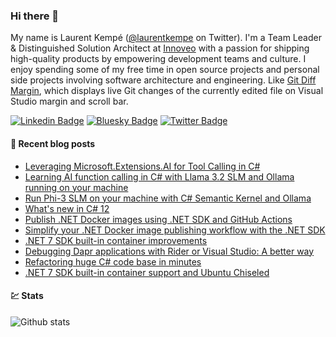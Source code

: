### Hi there 👋

My name is Laurent Kempé ([@laurentkempe](https://twitter.com/laurentkempe) on Twitter). I'm a Team Leader & Distinguished Solution Architect at [Innoveo](https://www.innoveo.com/) with a passion for shipping high-quality products by empowering development teams and culture.
I enjoy spending some of my free time in open source projects and personal side projects involving software architecture and engineering. Like [Git Diff Margin](https://github.com/laurentkempe/GitDiffMargin/), which displays live Git changes of the currently edited file on Visual Studio margin and scroll bar.

[![Linkedin Badge](https://img.shields.io/badge/-LinkedIn-blue?style=flat-square&logo=Linkedin&logoColor=white&link=https://www.linkedin.com/in/laurentkempe/)](https://www.linkedin.com/in/laurentkempe/)
[![Bluesky Badge](https://img.shields.io/badge/-Bluesky-0285FF?style=flat-square&labelColor=0285FF&logo=bluesky&logoColor=white&link=https://bsky.app/profile/laurentkempe.com)](https://bsky.app/profile/laurentkempe.com)
[![Twitter Badge](https://img.shields.io/badge/-Twitter-1ca0f1?style=flat-square&labelColor=1ca0f1&logo=twitter&logoColor=white&link=https://twitter.com/laurentkempe)](https://twitter.com/laurentkempe)



#### 📗 Recent blog posts
<!--START_SECTION:feed-->
* [Leveraging Microsoft.Extensions.AI for Tool Calling in C#](https:&#x2F;&#x2F;laurentkempe.com&#x2F;2025&#x2F;01&#x2F;27&#x2F;leveraging-microsoftextensionsai-for-tool-calling-in-csharp&#x2F;)
* [Learning AI function calling in C# with Llama 3.2 SLM and Ollama running on your machine](https:&#x2F;&#x2F;laurentkempe.com&#x2F;2024&#x2F;10&#x2F;28&#x2F;learning-ai-function-calling-in-csharp-with-llama-32-slm-and-ollama-running-on-your-machine&#x2F;)
* [Run Phi-3 SLM on your machine with C# Semantic Kernel and Ollama](https:&#x2F;&#x2F;laurentkempe.com&#x2F;2024&#x2F;05&#x2F;01&#x2F;run-phi-3-slm-on-your-machine-with-csharp-semantic-kernel-and-ollama&#x2F;)
* [What&#39;s new in C# 12](https:&#x2F;&#x2F;laurentkempe.com&#x2F;2023&#x2F;11&#x2F;14&#x2F;whats-new-in-csharp-12&#x2F;)
* [Publish .NET Docker images using .NET SDK and GitHub Actions](https:&#x2F;&#x2F;laurentkempe.com&#x2F;2023&#x2F;10&#x2F;30&#x2F;publish-dotnet-docker-images-using-dotnet-sdk-and-github-actions&#x2F;)
* [Simplify your .NET Docker image publishing workflow with the .NET SDK](https:&#x2F;&#x2F;laurentkempe.com&#x2F;2023&#x2F;10&#x2F;24&#x2F;simplify-your-dotnet-docker-image-publishing-workflow-with-the-dotnet-sdk&#x2F;)
* [.NET 7 SDK built-in container improvements](https:&#x2F;&#x2F;laurentkempe.com&#x2F;2023&#x2F;03&#x2F;13&#x2F;dotnet-7-sdk-built-in-container-improvements&#x2F;)
* [Debugging Dapr applications with Rider or Visual Studio: A better way](https:&#x2F;&#x2F;laurentkempe.com&#x2F;2023&#x2F;02&#x2F;27&#x2F;debugging-dapr-applications-with-rider-or-visual-studio-a-better-way&#x2F;)
* [Refactoring huge C# code base in minutes](https:&#x2F;&#x2F;laurentkempe.com&#x2F;2023&#x2F;02&#x2F;20&#x2F;refactoring-huge-csharp-code-base-in-minutes&#x2F;)
* [.NET 7 SDK built-in container support and Ubuntu Chiseled](https:&#x2F;&#x2F;laurentkempe.com&#x2F;2022&#x2F;11&#x2F;14&#x2F;dotnet-7-sdk-built-in-container-support-and-ubuntu-chiseled&#x2F;)
<!--END_SECTION:feed-->

#### 💹 Stats

![Github stats](https://github-readme-stats.vercel.app/api?username=laurentkempe&show_icons=true&hide_border=true)
<!-- https://github-readme-stats.vercel.app/api/top-langs/?username=clsivo&hide=html&layout=compac -->

<!--
**laurentkempe/laurentkempe** is a ✨ _special_ ✨ repository because its `README.md` (this file) appears on your GitHub profile.

Here are some ideas to get you started:

- 🔭 I’m currently working on ...
- 🌱 I’m currently learning ...
- 👯 I’m looking to collaborate on ...
- 🤔 I’m looking for help with ...
- 💬 Ask me about ...
- 📫 How to reach me: ...
- 😄 Pronouns: ...
- ⚡ Fun fact: ...
-->
